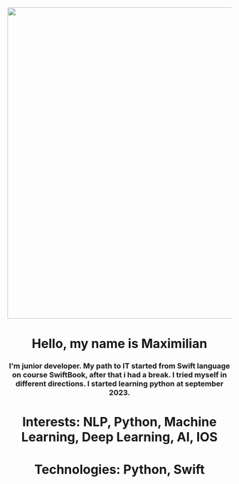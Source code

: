 <div id="header" align="center">
<img src = "https://media.giphy.com/media/1sgetPM00wWqJpVUTl/giphy.gif" width="700"/>

# Hello, my name is Maximilian

### I'm junior developer. My path to IT started from Swift language on course SwiftBook, after that i had a break. I tried myself in different directions. I started learning python at  september 2023.

# Interests: NLP, Python, Machine Learning, Deep Learning, AI, IOS

# Technologies: Python, Swift


